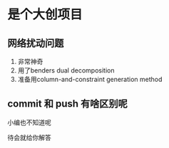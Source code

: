 # 是个大创项目

## 网络扰动问题

1. 非常神奇
2. 用了benders dual decomposition
3. 准备用column-and-constraint generation method

## commit 和 push 有啥区别呢

小编也不知道呢

待会就给你解答
